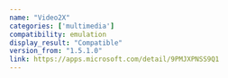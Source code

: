 ```yaml
---
name: "Video2X"
categories: ['multimedia']
compatibility: emulation
display_result: "Compatible"
version_from: "1.5.1.0"
link: https://apps.microsoft.com/detail/9PMJXPNSS9Q1
---
```

